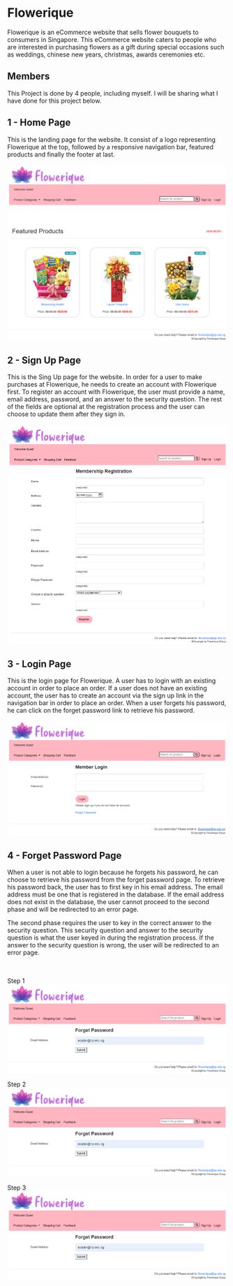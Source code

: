 # Flowerique
Flowerique is an eCommerce website that sells flower bouquets to consumers in Singapore. 
This eCommerce website caters to people who are interested in purchasing flowers as 
a gift during special occasions such as weddings, chinese new years, christmas, awards ceremonies etc. 

## Members
This Project is done by 4 people, including myself. I will be sharing what I have done for this project below.

## 1 - Home Page
This is the landing page for the website. It consist of a logo representing Flowerique at the top, 
followed by a responsive navigation bar, featured products and finally the footer at last.
<br />
<br />
![Image of Home Page](https://github.com/victorjongsoon/flowerique/blob/master/Images/Github/Homepage.PNG)

## 2 - Sign Up Page
This is the Sing Up page for the website. In order for a user to make purchases at Flowerique, he needs to create an account with Flowerique first. 
To register an account with Flowerique, the user must provide a name, email address, password, and an answer to the security question. The rest of the fields are optional at the registration process and the user can choose to update them after they sign in.
<br />
<br />
![Image of Sign Up Page](https://github.com/victorjongsoon/flowerique/blob/master/Images/Github/Signup.PNG)

## 3 - Login Page
This is the login page for Flowerique. A user has to login with an existing account in order to place an order. 
If a user does not have an existing account, the user has to create an account via the sign up link in the navigation bar 
in order to place an order. When a user forgets his password, he can click on the forget password link to retrieve his password. 
<br />
<br />
![Image of Login Page](https://github.com/victorjongsoon/flowerique/blob/master/Images/Github/Login.PNG)

## 4 - Forget Password Page
When a user is not able to login because he forgets his password, he can choose to retrieve his password from the forget password page. To retrieve his password back, the user has to first key in his email address. The email address must be one that is registered in the database. If the email address does not exist in the database, the user cannot proceed to the second phase and will be redirected to an error page.

The second phase requires the user to key in the correct answer to the security question. This security question and answer to the security question is what the user keyed in during the registration process. If the answer to the security question is wrong, the user will be redirected to an error page.

<br />
<br />
Step 1
<img src="https://github.com/victorjongsoon/flowerique/blob/master/Images/Github/Forgetpassword1.PNG" alt="Forget Password Page 1">

Step 2
<img src="https://github.com/victorjongsoon/flowerique/blob/master/Images/Github/Forgetpassword1.PNG" alt="Forget Password Page 2">

Step 3
<img src="https://github.com/victorjongsoon/flowerique/blob/master/Images/Github/Forgetpassword1.PNG" alt="Forget Password Page 3">
